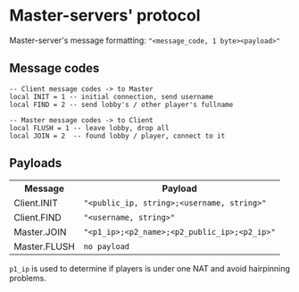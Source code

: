 # Master-servers' protocol

Master-server's message formatting: `"<message_code, 1 byte><payload>"`

## Message codes

```
-- Client message codes -> to Master
local INIT = 1 -- initial connection, send username
local FIND = 2 -- send lobby's / other player's fullname

-- Master message codes -> to Client
local FLUSH = 1 -- leave lobby, drop all 
local JOIN = 2  -- found lobby / player, connect to it
```


## Payloads

<table class="info-table">
<tr>
<th>Message</th>
<th>Payload</th>
</tr>
<tr>
<td>Client.INIT</td>
<td><code>"&lt;public_ip, string&gt;;&lt;username, string&gt;"</code></td>
</tr>
<tr>
<td>Client.FIND</td>
<td><code>"&lt;username, string&gt;"</code></td>
</tr>
<tr>
<td>Master.JOIN</td>
<td><code>"&lt;p1_ip&gt;;&lt;p2_name&gt;;&lt;p2_public_ip&gt;;&lt;p2_ip&gt;"</code></td>
</tr>
<tr>
<td>Master.FLUSH</td>
<td><code>no payload</code></td>
</tr>
</table>

`p1_ip` is used to determine if players is under one NAT and avoid hairpinning problems.
